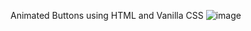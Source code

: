 Animated Buttons using HTML and Vanilla CSS
![image](https://github.com/Taha-Jamal/Animated-Button-HTML-CSS/assets/150898721/37d56cf2-9076-483e-807c-54114966f75a)
